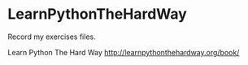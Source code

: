 LearnPythonTheHardWay
=====================

Record my exercises files.

Learn Python The Hard Way
http://learnpythonthehardway.org/book/

